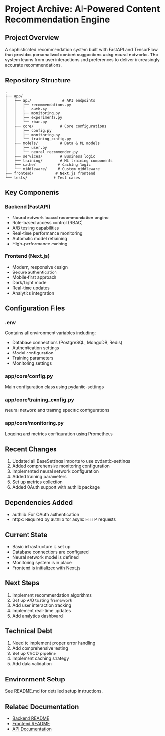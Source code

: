 # Project Archive: AI-Powered Content Recommendation Engine

## Project Overview
A sophisticated recommendation system built with FastAPI and TensorFlow that provides personalized content suggestions using neural networks. The system learns from user interactions and preferences to deliver increasingly accurate recommendations.

## Repository Structure
```
.
├── app/
│   ├── api/              # API endpoints
│   │   ├── recommendations.py
│   │   ├── auth.py
│   │   ├── monitoring.py
│   │   ├── experiments.py
│   │   └── rbac.py
│   ├── core/            # Core configurations
│   │   ├── config.py
│   │   ├── monitoring.py
│   │   └── training_config.py
│   ├── models/          # Data & ML models
│   │   ├── user.py
│   │   └── neural_recommender.py
│   ├── services/        # Business logic
│   ├── training/        # ML training components
│   ├── cache/          # Caching logic
│   └── middleware/     # Custom middleware
├── frontend/          # Next.js frontend
└── tests/            # Test cases
```

## Key Components

### Backend (FastAPI)
- Neural network-based recommendation engine
- Role-based access control (RBAC)
- A/B testing capabilities
- Real-time performance monitoring
- Automatic model retraining
- High-performance caching

### Frontend (Next.js)
- Modern, responsive design
- Secure authentication
- Mobile-first approach
- Dark/Light mode
- Real-time updates
- Analytics integration

## Configuration Files

### .env
Contains all environment variables including:
- Database connections (PostgreSQL, MongoDB, Redis)
- Authentication settings
- Model configuration
- Training parameters
- Monitoring settings

### app/core/config.py
Main configuration class using pydantic-settings

### app/core/training_config.py
Neural network and training specific configurations

### app/core/monitoring.py
Logging and metrics configuration using Prometheus

## Recent Changes
1. Updated all BaseSettings imports to use pydantic-settings
2. Added comprehensive monitoring configuration
3. Implemented neural network configuration
4. Added training parameters
5. Set up metrics collection
6. Added OAuth support with authlib package

## Dependencies Added
- authlib: For OAuth authentication
- httpx: Required by authlib for async HTTP requests

## Current State
- Basic infrastructure is set up
- Database connections are configured
- Neural network model is defined
- Monitoring system is in place
- Frontend is initialized with Next.js

## Next Steps
1. Implement recommendation algorithms
2. Set up A/B testing framework
3. Add user interaction tracking
4. Implement real-time updates
5. Add analytics dashboard

## Technical Debt
1. Need to implement proper error handling
2. Add comprehensive testing
3. Set up CI/CD pipeline
4. Implement caching strategy
5. Add data validation

## Environment Setup
See README.md for detailed setup instructions.

## Related Documentation
- [Backend README](./README.md)
- [Frontend README](./frontend/README.md)
- [API Documentation](./docs/api.md) 